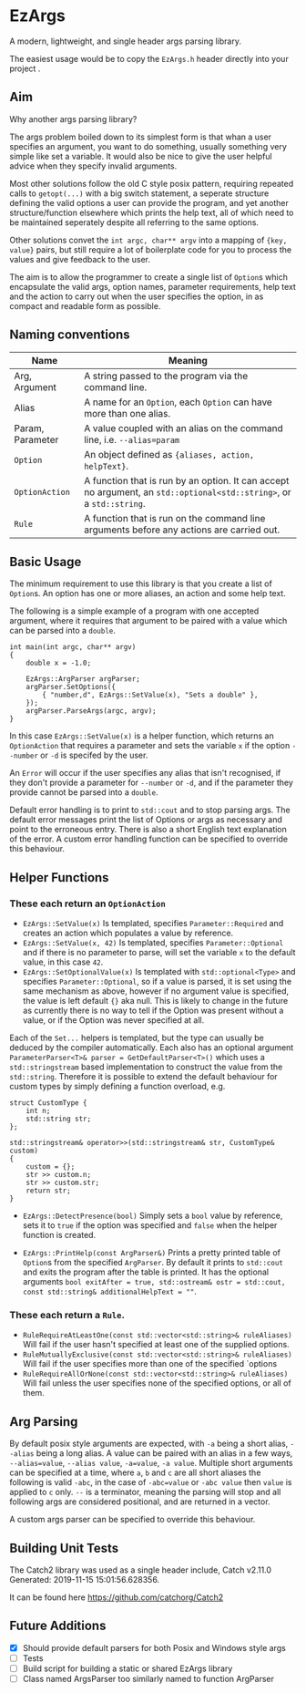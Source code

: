 # EzArgs
A modern, lightweight, and single header args parsing library.

The easiest usage would be to copy the `EzArgs.h` header directly into your project .

## Aim
Why another args parsing library?

The args problem boiled down to its simplest form is that whan a user specifies an argument, you want to do something, usually something very simple like set a variable. It would also be nice to give the user helpful advice when they specify invalid arguments.

Most other solutions follow the old C style posix pattern, requiring repeated calls to `getopt(...)` with a big switch statement, a seperate structure defining the valid options a user can provide the program, and yet another structure/function elsewhere which prints the help text, all of which need to be maintained seperately despite all referring to the same options.

Other solutions convet the `int argc, char** argv` into a mapping of `{key, value}` pairs, but still require a lot of boilerplate code for you to process the values and give feedback to the user.

The aim is to allow the programmer to create a single list of `Option`s which encapsulate the valid args, option names, parameter requirements, help text and the action to carry out when the user specifies the option, in as compact and readable form as possible.

## Naming conventions
Name             | Meaning
------------     | -------------
Arg, Argument    | A string passed to the program via the command line.
Alias            | A name for an `Option`, each `Option` can have more than one alias.
Param, Parameter | A value coupled with an alias on the command line, i.e. `--alias=param`
`Option`         | An object defined as `{aliases, action, helpText}`.
`OptionAction`   | A function that is run by an option. It can accept no argument, an `std::optional<std::string>`, or a `std::string`.
`Rule`           | A function that is run on the command line arguments before any actions are carried out.


## Basic Usage
The minimum requirement to use this library is that you create a list of `Option`s. An option has one or more aliases, an action and some help text.

The following is a simple example of a program with one accepted argument, where it requires that argument to be paired with a value which can be parsed into a `double`.

    int main(int argc, char** argv)
    {
        double x = -1.0;
    
        EzArgs::ArgParser argParser;
        argParser.SetOptions({
            { "number,d", EzArgs::SetValue(x), "Sets a double" },
        });
        argParser.ParseArgs(argc, argv);
    }

In this case `EzArgs::SetValue(x)` is a helper function, which returns an `OptionAction` that requires a parameter and sets the variable `x` if the option `--number` or `-d` is specifed by the user.

An `Error` will occur if the user specifies any alias that isn't recognised, if they don't provide a parameter for `--number` or `-d`, and if the parameter they provide cannot be parsed into a `double`.

Default error handling is to print to `std::cout` and to stop parsing args. The default error messages print the list of Options or args as necessary and point to the erroneous entry. There is also a short English text explanation of the error. A custom error handling function can be specified to override this behaviour.

## Helper Functions
### These each return an `OptionAction`

 - `EzArgs::SetValue(x)` Is templated, specifies `Parameter::Required` and creates an action which populates a value by reference.
 - `EzArgs::SetValue(x, 42)` Is templated, specifies `Parameter::Optional` and if there is no parameter to parse, will set the variable `x` to the default value, in this case `42`.
 - `EzArgs::SetOptionalValue(x)` Is templated with `std::optional<Type>` and specifies `Parameter::Optional`, so if a value is parsed, it is set using the same mechanism as above, however if no argument value is specified, the value is left default `{}` aka null. This is likely to change in the future as currently there is no way to tell if the Option was present without a value, or if the Option was never specified at all.
 
Each of the `Set...` helpers is templated, but the type can usually be deduced by the compiler automatically. Each also has an optional argument `ParameterParser<T>& parser = GetDefaultParser<T>()` which uses a `std::stringstream` based implementation to construct the value from the `std::string`. Therefore it is possible to extend the default behaviour for custom types by simply defining a function overload, e.g.


    struct CustomType {
        int n;
        std::string str;
    };
    
    std::stringstream& operator>>(std::stringstream& str, CustomType& custom)
    {
        custom = {};
        str >> custom.n;
        str >> custom.str;
        return str;
    }
    
  - `EzArgs::DetectPresence(bool)` Simply sets a `bool` value by reference, sets it to `true` if the option was specified and `false` when the helper function is created.

  - `EzArgs::PrintHelp(const ArgParser&)` Prints a pretty printed table of `Option`s from the specified `ArgParser`. By default it prints to `std::cout` and exits the program after the table is printed. It has the optional arguments `bool exitAfter = true, std::ostream& ostr = std::cout, const std::string& additionalHelpText = ""`.

### These each return a `Rule`.

 - `RuleRequireAtLeastOne(const std::vector<std::string>& ruleAliases)` Will fail if the user hasn't specified at least one of the supplied options.
 - `RuleMutuallyExclusive(const std::vector<std::string>& ruleAliases)` Will fail if the user specifies more than one of the specified `options
 - `RuleRequireAllOrNone(const std::vector<std::string>& ruleAliases)` Will fail unless the user specifies none of the specified options, or all of them.
 
## Arg Parsing
By default posix style arguments are expected, with `-a` being a short alias, `--alias` being a long alias. A value can be paired with an alias in a few ways, `--alias=value`, `--alias value`, `-a=value`, `-a value`. Multiple short arguments can be specified at a time, where `a`, `b` and `c` are all short aliases the following is valid `-abc`, in the case of `-abc=value` or `-abc value` then `value` is applied to `c` only. `--` is a terminator, meaning the parsing will stop and all following args are considered positional, and are returned in a vector. 

A custom args parser can be specified to override this behaviour.

## Building Unit Tests

The Catch2 library was used as a single header include, Catch v2.11.0 Generated: 2019-11-15 15:01:56.628356.

It can be found here https://github.com/catchorg/Catch2

## Future Additions
 - [x] Should provide default parsers for both Posix and Windows style args
 - [ ] Tests
 - [ ] Build script for building a static or shared EzArgs library
 - [ ] Class named ArgsParser too similarly named to function ArgParser
